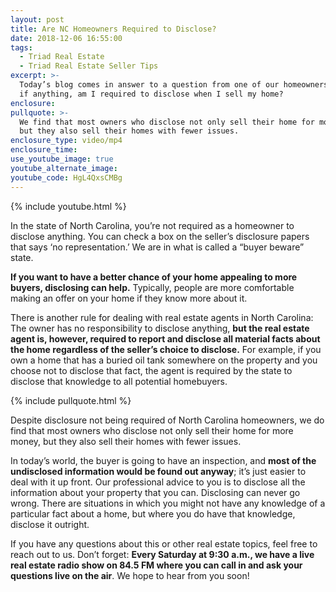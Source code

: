 ```yaml
---
layout: post
title: Are NC Homeowners Required to Disclose?
date: 2018-12-06 16:55:00
tags:
  - Triad Real Estate
  - Triad Real Estate Seller Tips
excerpt: >-
  Today’s blog comes in answer to a question from one of our homeowners: What,
  if anything, am I required to disclose when I sell my home?
enclosure:
pullquote: >-
  We find that most owners who disclose not only sell their home for more money,
  but they also sell their homes with fewer issues.
enclosure_type: video/mp4
enclosure_time:
use_youtube_image: true
youtube_alternate_image:
youtube_code: HgL4QxsCMBg
---
```


{% include youtube.html %}

In the state of North Carolina, you’re not required as a homeowner to disclose anything. You can check a box on the seller’s disclosure papers that says ‘no representation.’ We are in what is called a “buyer beware” state.

**If you want to have a better chance of your home appealing to more buyers, disclosing can help.** Typically, people are more comfortable making an offer on your home if they know more about it.

There is another rule for dealing with real estate agents in North Carolina: The owner has no responsibility to disclose anything, **but the real estate agent is, however, required to report and disclose all material facts about the home regardless of the seller’s choice to disclose.** For example, if you own a home that has a buried oil tank somewhere on the property and you choose not to disclose that fact, the agent is required by the state to disclose that knowledge to all potential homebuyers.

{% include pullquote.html %}

Despite disclosure not being required of North Carolina homeowners, we do find that most owners who disclose not only sell their home for more money, but they also sell their homes with fewer issues.

In today’s world, the buyer is going to have an inspection, and **most of the undisclosed information would be found out anyway**; it’s just easier to deal with it up front. Our professional advice to you is to disclose all the information about your property that you can. Disclosing can never go wrong. There are situations in which you might not have any knowledge of a particular fact about a home, but where you do have that knowledge, disclose it outright.

If you have any questions about this or other real estate topics, feel free to reach out to us. Don’t forget: **Every Saturday at 9:30 a.m., we have a live real estate radio show on 84.5 FM where you can call in and ask your questions live on the air**. We hope to hear from you soon!

&nbsp;